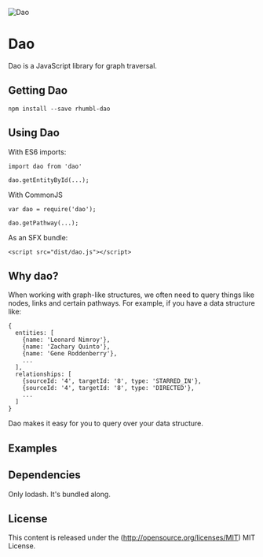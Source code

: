 
![Dao](images/dao.png)

# Dao
Dao is a JavaScript library for graph traversal.

## Getting Dao
```
npm install --save rhumbl-dao
```

## Using Dao
With ES6 imports:
```
import dao from 'dao'

dao.getEntityById(...);
```

With CommonJS
```
var dao = require('dao');

dao.getPathway(...);
```

As an SFX bundle:
```
<script src="dist/dao.js"></script>
```

## Why dao?
When working with graph-like structures, we often need to query things like nodes, links and certain pathways. For example, if you have a data structure like:
```
{
  entities: [
    {name: 'Leonard Nimroy'},
    {name: 'Zachary Quinto'},
    {name: 'Gene Roddenberry'},
    ...
  ],
  relationships: [
    {sourceId: '4', targetId: '8', type: 'STARRED_IN'},
    {sourceId: '4', targetId: '8', type: 'DIRECTED'},
    ...
  ]
}
```

Dao makes it easy for you to query over your data structure.

## Examples


## Dependencies
Only lodash. It's bundled along.


## License

This content is released under the (http://opensource.org/licenses/MIT) MIT License.
